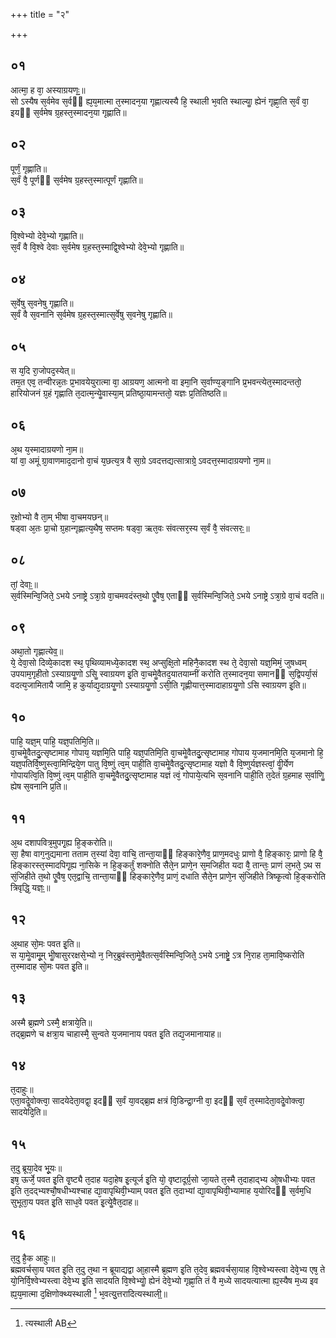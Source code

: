 +++
title = "२"

+++
## ०१
आत्मा᳘ ह वा᳘ अस्याग्रयणः᳟᳟॥  
सो ऽस्यैष स᳘र्वमेव स᳘र्वᳫं ह्य᳘य᳘मात्मा त᳘स्मादन᳘या गृह्णात्यस्यै हि᳘ स्थाली भ᳘वति स्थाल्याॗ ह्येनं गृह्णा᳘ति स᳘र्वं वा᳘ इयᳫं स᳘र्वमेष ग्र᳘हस्त᳘स्मादन᳘या गृह्णाति॥  
## ०२
पूर्णं᳘ गृह्णाति॥  
स᳘र्वं वै᳘ पूर्णᳫं स᳘र्वमेष ग्र᳘हस्त᳘स्मात्पूर्णं गृह्णाति॥  
## ०३
वि᳘श्वेभ्यो देवे᳘भ्यो गृह्णाति॥  
स᳘र्वं वै वि᳘श्वे देवाः स᳘र्वमेष ग्र᳘हस्त᳘स्माद्वि᳘श्वेभ्यो देवे᳘भ्यो गृह्णाति॥  
## ०४
स᳘र्वेषु स᳘वनेषु गृह्णाति॥  
स᳘र्वं वै स᳘वनानि स᳘र्वमेष ग्र᳘हस्त᳘स्मात्स᳘र्वेषु स᳘वनेषु गृह्णाति॥  
## ०५
स य᳘दि रा᳘जोपद᳘स्येत्॥  
तम᳘त एव᳘ तन्वीरन्न᳘तः प्र᳘भावयेयुरात्मा वा᳘ आग्रयण᳘ आत्मनो वा इमा᳘नि स᳘र्वाण्य᳘ङ्गानि प्र᳘भवन्त्येत᳘स्मादन्ततो᳘ हारियोजनं ग्र᳘हं गृह्णाति त᳘दात्म᳘न्येॗवास्या᳘म् प्रतिष्ठा᳘यामन्ततो᳘ यज्ञः प्र᳘तितिष्ठति॥  
## ०६
अ᳘थ य᳘स्मादाग्रयणो ना᳘म॥  
यां वा᳘ अमूं ग्रा᳘वाणमाद᳘दानो वा᳘चं य᳘छत्य᳘त्र वै सा᳘ग्रे ऽवदत्तद्यत्सात्राग्रे᳘ ऽवदत्त᳘स्मादाग्रयणो ना᳘म॥  
## ०७
र᳘क्षोभ्यो वै ता᳘म् भीषा वा᳘चमयछन्॥  
षड्वा अ᳘तः प्रा᳘चो ग्र᳘हान्गृह्णात्य᳘थैष᳘ सप्तमः षड्वा᳘ ऋत᳘वः संवत्सर᳘स्य स᳘र्वं वै᳘ संवत्सरः᳟॥  
## ०८
तां᳘ देवाः᳟॥  
स᳘र्वस्मिन्वि᳘जिते᳘ ऽभये ऽनाष्ट्रे ऽत्रा᳘ग्रे वा᳘चमवदंस्त᳘थो एॗवैष᳘ एताᳫं स᳘र्वस्मिन्वि᳘जिते᳘ ऽभये ऽनाष्ट्रे ऽत्रा᳘ग्रे वा᳘चं वदति॥  
## ०९
अथा᳘तो गृह्णात्येव᳟॥  
ये᳘ देवा᳘सो दिव्ये᳘कादश स्थ᳘ पृथिव्यामध्ये᳘कादश स्थ᳘ अप्सुक्षि᳘तो महिनै᳘कादश स्थ ते᳘ देवा᳘सो यज्ञ᳘मिमं᳘ जुषध्वम् उपयाम᳘गृहीतो ऽस्याग्रयॗणो ऽसिॗ स्वाग्रयण इ᳘ति वा᳘चमेॗवैतद᳘यातयाम्नीं करोति त᳘स्मादन᳘या समानᳫं स᳘द्विपर्या᳘सं वदत्य᳘जामितायै जामि᳘ ह कुर्याद्य᳘दाग्रयॗणो ऽस्याग्रयॗणो ऽसी᳘ति गृह्णीयात्त᳘स्मादाहाग्रयॗणो ऽसि स्वाग्रयण इ᳘ति॥  
## १०
पाहि᳘ यज्ञ᳘म् पाहि᳘ यज्ञ᳘पतिमि᳘ति॥  
वा᳘चमेॗवैतदु᳘त्सृष्टामाह गोपाय᳘ यज्ञमि᳘ति पाहि᳘ यज्ञ᳘पतिमि᳘ति वा᳘चमेॗवैतदु᳘त्सृष्टामाह गोपाय य᳘जमानमि᳘ति य᳘जमानो हि᳘ यज्ञ᳘पतिर्वि᳘ष्णुस्त्वा᳘मिन्द्रिये᳘ण पातु वि᳘ष्णुं त्व᳘म् पाही᳘ति वा᳘चमेॗवैतदु᳘त्सृष्टामाह यज्ञो वै वि᳘ष्णुर्यज्ञस्त्वां᳘ वीॗर्येण गोपायत्वि᳘ति वि᳘ष्णुं त्व᳘म् पाही᳘ति वा᳘चमेॗवैतदु᳘त्सृष्टामाह यज्ञं त्वं᳘ गोपाये᳘त्यभि स᳘वनानि पाही᳘ति त᳘देतं ग्र᳘हमाह स᳘र्वाणिॗ ह्येष स᳘वनानि प्र᳘ति॥  
## ११
अ᳘थ दशापवित्र᳘मुपगृ᳘ह्य हि᳘ङ्करोति॥  
सा᳘ हैषा वाग᳘नुद्यमाना तताम त᳘स्यां देवा᳘ वाचि᳘ तान्ता᳘याᳫं हिङ्कारे᳘णैव᳘ प्राण᳘मदधुः प्राणो वै᳘ हिङ्कारः᳘ प्राणो हि वै᳘ हिङ्कारस्त᳘स्मादपिगृ᳘ह्य ना᳘सिके न हि᳘ङ्कर्तुं शक्नोति सैते᳘न प्राणे᳘न स᳘मजिहीत यदा वै᳘ तान्तः᳘ प्राणं ल᳘भते᳘ ऽथ स सं᳘जिहीते त᳘थो एॗवैष᳘ एत᳘द्वाचि᳘ तान्ता᳘याᳫं हिङ्कारे᳘णैव᳘ प्राणं᳘ दधाति सैते᳘न प्राणे᳘न सं᳘जिहीते त्रिष्कृ᳘त्वो हि᳘ङ्करोति त्रिवृद्धि᳘ यज्ञः᳟॥  
## १२
अ᳘थाह सो᳘मः पवत इ᳘ति॥  
स या᳘मेॗवामू᳘म् भीॗषासुररक्षसे᳘भ्यो न᳘ निर᳘ब्रुवंस्ता᳘मेॗवैतत्स᳘र्वस्मिन्वि᳘जिते᳘ ऽभये ऽनाष्ट्रे᳘ ऽत्र नि᳘राह ता᳘मावि᳘ष्करोति त᳘स्मादाह सो᳘मः पवत इ᳘ति॥  
## १३
अस्मै ब्र᳘ह्मणे ऽस्मै᳘ क्षत्राये᳘ति॥  
तद्ब्र᳘ह्मणे च क्षत्रा᳘य चाहास्मै᳘ सुन्वते य᳘जमानाय पवत इ᳘ति तद्य᳘जमानायाह॥  
## १४
त᳘दाहुः॥  
एता᳘वदेॗवोक्त्वा᳘ सादयेदेता᳘वद्वा᳘ इदᳫं स᳘र्वं या᳘वद्ब्र᳘ह्म क्षत्रं वि᳘डिन्द्रा᳘ग्नी वा᳘ इदᳫं स᳘र्वं त᳘स्मादेता᳘वदेॗवोक्त्वा᳘ सादयेदि᳘ति॥  
## १५
त᳘दु ब्रूया᳘देव भू᳘यः॥  
इष᳘ ऊर्जे᳘ पवत इ᳘ति वृ᳘ष्ट्यै त᳘दाह यदा᳘हेष इ᳘त्यूर्ज इ᳘ति यो᳘ वृष्टादूर्ग्र᳘सो जा᳘यते त᳘स्मै त᳘दाहाद्भ्य ओ᳘षधीभ्यः पवत इ᳘ति त᳘दद्भ्यश्चौ᳘षधीभ्यश्चाह द्या᳘वापृथिवी᳘भ्याम् पवत इ᳘ति त᳘दाभ्यां द्या᳘वापृथिवी᳘भ्यामाह य᳘योरिदᳫं स᳘र्वम᳘धि सुभूता᳘य पवत इ᳘ति साध᳘वे पवत इ᳘त्येॗवैत᳘दाह॥  
## १६
त᳘दु है᳘क आहुः॥  
ब्रह्मवर्चसा᳘य पवत इ᳘ति त᳘दु त᳘था न ब्रूयाद्यद्वा आ᳘हास्मै ब्र᳘ह्मण इ᳘ति त᳘देव᳘ ब्रह्मवर्चसा᳘याह वि᳘श्वेभ्यस्त्वा देवे᳘भ्य एष᳘ ते यो᳘निर्वि᳘श्वेभ्यस्त्वा देवे᳘भ्य इ᳘ति सादयति वि᳘श्वेभ्योॗ ह्येनं देवे᳘भ्यो गृह्णा᳘ति तं वै म᳘ध्ये सादयत्यात्मा ह्य᳘स्यैष म᳘ध्य इव ह्य᳘य᳘मात्मा द᳘क्षिणोक्थ्यस्थाली [^wbr_1] भ᳘वत्यु᳘त्तरादित्यस्थाली᳟॥  

[^wbr_1]: त्यस्थाली AB 
